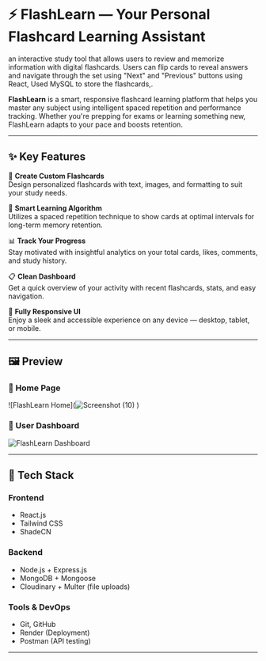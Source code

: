 # ⚡ FlashLearn — Your Personal Flashcard Learning Assistant
an interactive study tool that allows users to review and memorize information with digital flashcards. Users can flip cards to reveal answers and navigate through the set using "Next" and "Previous" buttons using React, Used MySQL to store the flashcards,.  

**FlashLearn** is a smart, responsive flashcard learning platform that helps you master any subject using intelligent spaced repetition and performance tracking. Whether you're prepping for exams or learning something new, FlashLearn adapts to your pace and boosts retention.

---

## ✨ Key Features

📝 **Create Custom Flashcards**  
Design personalized flashcards with text, images, and formatting to suit your study needs.

🧠 **Smart Learning Algorithm**  
Utilizes a spaced repetition technique to show cards at optimal intervals for long-term memory retention.

📊 **Track Your Progress**  
Stay motivated with insightful analytics on your total cards, likes, comments, and study history.

📋 **Clean Dashboard**  
Get a quick overview of your activity with recent flashcards, stats, and easy navigation.

📱 **Fully Responsive UI**  
Enjoy a sleek and accessible experience on any device — desktop, tablet, or mobile.

---

## 🖼️ Preview

### 🔹 Home Page
![FlashLearn Home](![Screenshot (10)](https://github.com/user-attachments/assets/a5774dc9-94bf-4db4-a660-36aab4cbda7f)
)

### 🔹 User Dashboard
![FlashLearn Dashboard](./path-to-your-screenshot/0bb5d429-3c6b-4b4a-926d-c13f3ffc0c4f.png)

---


## 🧪 Tech Stack

### Frontend
- React.js
- Tailwind CSS
- ShadeCN

### Backend
- Node.js + Express.js
- MongoDB + Mongoose
- Cloudinary + Multer (file uploads)

### Tools & DevOps
- Git, GitHub
- Render (Deployment)
- Postman (API testing)

---
